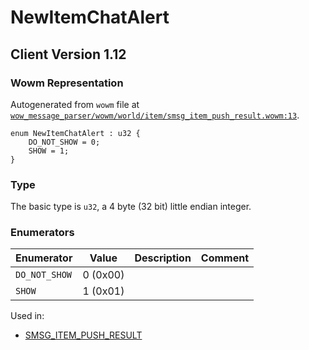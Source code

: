 # NewItemChatAlert
## Client Version 1.12

### Wowm Representation

Autogenerated from `wowm` file at [`wow_message_parser/wowm/world/item/smsg_item_push_result.wowm:13`](https://github.com/gtker/wow_messages/tree/main/wow_message_parser/wowm/world/item/smsg_item_push_result.wowm#L13).

```rust,ignore
enum NewItemChatAlert : u32 {
    DO_NOT_SHOW = 0;
    SHOW = 1;
}
```
### Type
The basic type is `u32`, a 4 byte (32 bit) little endian integer.
### Enumerators
| Enumerator | Value  | Description | Comment |
| --------- | -------- | ----------- | ------- |
| `DO_NOT_SHOW` | 0 (0x00) |  |  |
| `SHOW` | 1 (0x01) |  |  |

Used in:
* [SMSG_ITEM_PUSH_RESULT](smsg_item_push_result.md)
